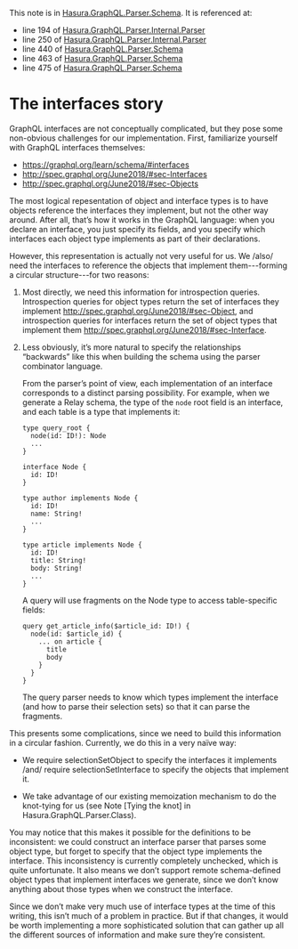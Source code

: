 This note is in [Hasura.GraphQL.Parser.Schema](https://github.com/hasura/graphql-engine/blob/master/server/src-lib/Hasura/GraphQL/Parser/Schema.hs#L324).
It is referenced at:
  - line 194 of [Hasura.GraphQL.Parser.Internal.Parser](https://github.com/hasura/graphql-engine/blob/master/server/src-lib/Hasura/GraphQL/Parser/Internal/Parser.hs#L194)
  - line 250 of [Hasura.GraphQL.Parser.Internal.Parser](https://github.com/hasura/graphql-engine/blob/master/server/src-lib/Hasura/GraphQL/Parser/Internal/Parser.hs#L250)
  - line 440 of [Hasura.GraphQL.Parser.Schema](https://github.com/hasura/graphql-engine/blob/master/server/src-lib/Hasura/GraphQL/Parser/Schema.hs#L440)
  - line 463 of [Hasura.GraphQL.Parser.Schema](https://github.com/hasura/graphql-engine/blob/master/server/src-lib/Hasura/GraphQL/Parser/Schema.hs#L463)
  - line 475 of [Hasura.GraphQL.Parser.Schema](https://github.com/hasura/graphql-engine/blob/master/server/src-lib/Hasura/GraphQL/Parser/Schema.hs#L475)

# The interfaces story

GraphQL interfaces are not conceptually complicated, but they pose some
non-obvious challenges for our implementation. First, familiarize yourself with
GraphQL interfaces themselves:

  * https://graphql.org/learn/schema/#interfaces
  * http://spec.graphql.org/June2018/#sec-Interfaces
  * http://spec.graphql.org/June2018/#sec-Objects

The most logical repesentation of object and interface types is to have objects
reference the interfaces they implement, but not the other way around. After
all, that’s how it works in the GraphQL language: when you declare an interface,
you just specify its fields, and you specify which interfaces each object type
implements as part of their declarations.

However, this representation is actually not very useful for us. We /also/ need
the interfaces to reference the objects that implement them---forming a circular
structure---for two reasons:

  1. Most directly, we need this information for introspection queries.
     Introspection queries for object types return the set of interfaces they
     implement <http://spec.graphql.org/June2018/#sec-Object>, and introspection
     queries for interfaces return the set of object types that implement them
     <http://spec.graphql.org/June2018/#sec-Interface>.

  2. Less obviously, it’s more natural to specify the relationships “backwards”
     like this when building the schema using the parser combinator language.

     From the parser’s point of view, each implementation of an interface
     corresponds to a distinct parsing possibility. For example, when we
     generate a Relay schema, the type of the `node` root field is an interface,
     and each table is a type that implements it:

         type query_root {
           node(id: ID!): Node
           ...
         }

         interface Node {
           id: ID!
         }

         type author implements Node {
           id: ID!
           name: String!
           ...
         }

         type article implements Node {
           id: ID!
           title: String!
           body: String!
           ...
         }

     A query will use fragments on the Node type to access table-specific fields:

         query get_article_info($article_id: ID!) {
           node(id: $article_id) {
             ... on article {
               title
               body
             }
           }
         }

     The query parser needs to know which types implement the interface (and
     how to parse their selection sets) so that it can parse the fragments.

This presents some complications, since we need to build this information in a
circular fashion. Currently, we do this in a very naïve way:

  * We require selectionSetObject to specify the interfaces it implements /and/
    require selectionSetInterface to specify the objects that implement it.

  * We take advantage of our existing memoization mechanism to do the knot-tying
    for us (see Note [Tying the knot] in Hasura.GraphQL.Parser.Class).

You may notice that this makes it possible for the definitions to be
inconsistent: we could construct an interface parser that parses some object
type, but forget to specify that the object type implements the interface. This
inconsistency is currently completely unchecked, which is quite unfortunate. It
also means we don’t support remote schema-defined object types that implement
interfaces we generate, since we don’t know anything about those types when we
construct the interface.

Since we don’t make very much use of interface types at the time of this
writing, this isn’t much of a problem in practice. But if that changes, it would
be worth implementing a more sophisticated solution that can gather up all the
different sources of information and make sure they’re consistent.
